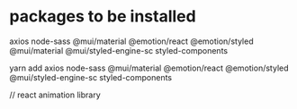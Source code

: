 # packages to be installed
axios
node-sass
@mui/material @emotion/react @emotion/styled
@mui/material @mui/styled-engine-sc styled-components

yarn add axios node-sass @mui/material @emotion/react @emotion/styled @mui/styled-engine-sc styled-components



// react animation library
